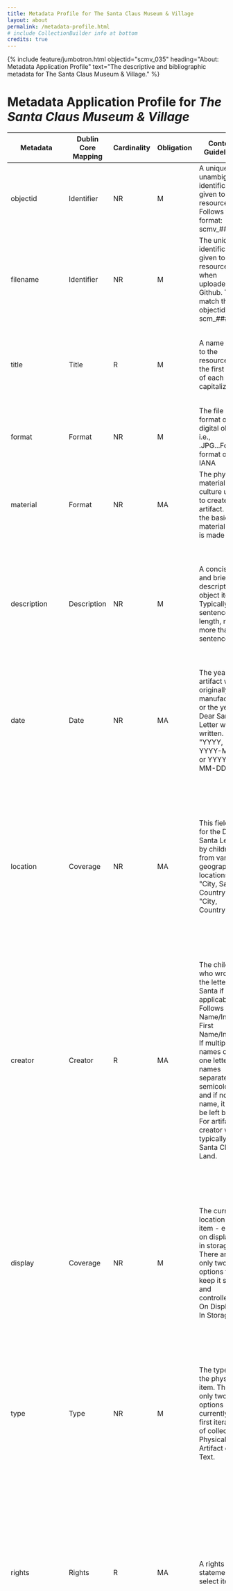 ```yaml
---
title: Metadata Profile for The Santa Claus Museum & Village
layout: about
permalink: /metadata-profile.html
# include CollectionBuilder info at bottom
credits: true
---
```

{% include feature/jumbotron.html objectid="scmv_035" heading="About: Metadata Application Profile" text="The descriptive and bibliographic metadata for The Santa Claus Museum & Village." %} 

<div>
<h1>Metadata Application Profile for <cite>The Santa Claus Museum & Village</cite></h1>
<div class="table-responsive">
<table class="table table-sm table-striped">

<thead>
<tr>
	<th><strong>Metadata</strong></th>
	<th><strong>Dublin Core Mapping</strong></th>
	<th><strong>Cardinality</strong></th>
	<th><strong>Obligation</strong></th>
	<th><strong>Content Guidelines</strong></th>
	<th><strong>Controlled Vocabulary</strong></th>
	<th>Examples</th>
	<th>Notes</th>
</tr>
</thead>

<tbody>
<tr>
	<td>objectid</td>
	<td>Identifier</td>
	<td>NR</td>
	<td>M</td>
	<td>A unique and unambiguous identification given to the resource. Follows the format: scmv_###</td>
	<td></td>
	<td><ul><li><code>scmv_001</code></li><li><code>scmv_016</code></li><li><code>scmv_024</code></li></ul></td>
	<td></td>
</tr>
<tr>
	<td>filename</td>
	<td>Identifier</td>
	<td>NR</td>
	<td>M</td>
	<td>The unique identification given to a resource when uploaded to Github. To match the objectid, i.e., scm_###.</td>
	<td></td>
	<td><ul><li><code>scmv_001</code></li></ul></td>
	<td></td>
</tr>
<tr>
	<td>title</td>
	<td>Title</td>
	<td>R</td>
	<td>M</td>
	<td>A name given to the resource with the first letter of each word capitalized.</td>
	<td></td>
	<td>
		<ul>
			<li><code>Souvenir Fan</code></li>
			<li><code>December 1948 Dear Santa Letter from Friedley</code></li>
			<li><code>Photograph of Santa Jim Yellig and Band</code></li>
		</ul>
	</td>
	<td>If no proper title name can be given, context clues will be used to create a title.</td>
</tr>
<tr>
	<td>format</td>
	<td>Format</td>
	<td>NR</td>
	<td>M</td>
	<td>The file format of the digital object i.e., .JPG...Follow format on IANA </td>
	<td><a href="https://www.iana.org/assignments/media-types/media-types.xhtml">IANA Media Types</a></td>
	<td><ul><li><code>image/jpg</code></li><li><code>application/pdf</code></li></ul></td>
	<td></td>
</tr>
<tr>
	<td>material</td>
	<td>Format</td>
	<td>NR</td>
	<td>MA</td>
	<td>The physical material culture used to create the artifact. List the basic material item is made from.</td>
	<td><a href="https://www.getty.edu/research/tools/vocabularies/aat/index.html">AAT</a></td>
	<td><ul><li><code>Plastic</code></li><li><code>Wood</code></li></ul></td>
	<td></td>
</tr>
<tr>
	<td>description</td>
	<td>Description</td>
	<td>NR</td>
	<td>M</td>
	<td>A concise and brief description of object item. Typically, 1 sentence in length, no more than 2 sentences.</td>
	<td></td>
	<td><ul><li><code>A souvenir fan from Santa Claus Land.</code></li><li><code>Program that reads: "United States 1963 Christmas Stamp Dedication Ceremony Santa Claus, Indiana November 1, 1963"</code></li><li><code>Dear Santa Letter written in German.</code></li>
	<td></td>
</tr>
<tr>
	<td>date</td>
	<td>Date</td>
	<td>NR</td>
	<td>MA</td>
	<td>The year an artifact was originally manufactured or the year a Dear Santa Letter was written. "YYYY, YYYY-MM, or YYYY-MM-DD"</td>
	<td><a href="https://www.iso.org/iso-8601-date-and-time-format.html">ISO 8601</a></td>
	<td><ul><li><code>1952</code></li><li><code>1949-12-13</code></li></ul></td>
	<td></td>
</tr>
<tr>
	<td>location</td>
	<td>Coverage</td>
	<td>NR</td>
	<td>MA</td>
	<td>This field is for the Dear Santa Letters by children from various geographical locations. "City, Sate, Country" or "City, Country"</td>
	<td><a href="https://www.getty.edu/research/tools/vocabularies/tgn/index.html">TGN</a></td>
	<td><ul><li><code>Sandusky, Ohio, USA</code></li><li><code>Hamburg, Germany</code></li></ul></td>
	<td>Depending on letter or item we might not have detailed location information so a lot might just be "Santa Claus, Indiana" if more detailed locations are available then it will be provided as best as possible.</td>
</tr>
<tr>
	<td>creator</td>
	<td>Creator</td>
	<td>R</td>
	<td>MA</td>
	<td>The child who wrote the letter to Santa if applicable. Follows Last Name/Initial, First Name/Initial. If multiple names on one letter, names separated by semicolons and if no name, it will be left blank. For artifacts, creator will typically be Santa Claus Land.</td>
	<td></td>
	<td><ul><li><code>Friedley, Mary Ann</code></li><li><code>Santa Claus Land</code></li></ul></td>
	<td></td>
</tr>
<tr>
	<td>display</td>
	<td>Coverage</td>
	<td>NR</td>
	<td>M</td>
	<td>The current location of an item - either on display or in storage. There are only two options to keep it simple and controlled: On Display or In Storage.</td>
	<td></td>
	<td><ul><li><code>In Storage</code></li><li><code>On Display</code></li></ul></td>
	<td>Some items within the collection are currently on display in the museum, this field is used to note if they are on display or are in storage. This field can be used to help with media inquiries if they need pictures of the item or more information.</td>
</tr>
<tr>
	<td>type</td>
	<td>Type</td>
	<td>NR</td>
	<td>M</td>
	<td>The type of the physical item. There is only two options currently for first iteration of collection: Physical Artifact or Text.</td>
	<td><a href="https://www.dublincore.org/specifications/dublin-core/dcmi-type-vocabulary/2003-02-12/">DCMI: Dublin Core™ Metadata Type Vocabulary</a></td>
	<td><ul><li><code>Physical Object</code></li><li><code>Comic Book Plus</code></li><li><code>Text</code></li></td>
	<td></td>
</tr>
<tr>
	<td>rights</td>
	<td>Rights</td>
	<td>R</td>
	<td>MA</td>
	<td>A rights statement for select items.</td>
	<td><a href="http://rightsstatements.org/vocab/NKC/1.0/">Rights Statement</a></td>
	<td>"The organization that has made the Item available reasonably believes that the Item is not restricted by copyright or related rights, but a conclusive determination could not be made. Please refer to the organization that has made the Item available for more information. You are free to use this Item in any way that is permitted by the copyright and related rights legislation that applies to your use."</td>
	<td>The Santa Claus Museum owns photographs of the artifacts and digitized letters. Commercial status is unknown at this time.</td>
</tr>
<tr>
	<td>rightsstatement</td>
	<td>Rights</td>
	<td>NR</td>
	<td>M</td>
	<td>A rights statement for select items.</td>
	<td><a href="https://rightsstatements.org">RightsStatements.org</a></td>
	<td></td>
	<td>The Santa Claus Museum owns photographs of the artifacts and digitized letters. Commercial status is unknown at this time.</td>
</tr>
</tbody>
</table>
</div>
<div>
<h2>Legend</h2>

<ul>
<li><code>M</code> Mandatory</li>
<li><code>MA</code> Mandatory, if applicable</li>
<li><code>R</code> Repeatable</li>
<li><code>NR</code> Not repeatable</li>
</ul>
</div>
</div>
